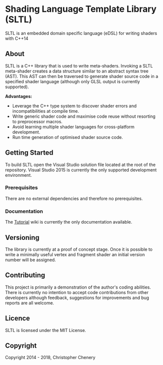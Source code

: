 # Shading Language Template Library (SLTL)

SLTL is an embedded domain specific language (eDSL) for writing shaders with C++14

## About

SLTL is a C++ library that is used to write meta-shaders. Invoking a SLTL meta-shader creates a data structure similar to an abstract syntax tree (AST). This AST can then be traversed to generate shader source code in a specified shader language (although only GLSL output is currently supported).

__Advantages:__

* Leverage the C++ type system to discover shader errors and incompatibilities at compile time.
* Write generic shader code and maximise code reuse without resorting to preprocessor macros.
* Avoid learning multiple shader languages for cross-platform development. 
* Run time generation of optimised shader source code.

## Getting Started

To build SLTL open the Visual Studio solution file located at the root of the repository. Visual Studio 2015 is currently the only supported development environment.

### Prerequisites

There are no external dependencies and therefore no prerequisites.

### Documentation

The [Tutorial](https://github.com/cheneryc/sltl/wiki/Tutorial) wiki is currently the only documentation available.

## Versioning

The library is currently at a proof of concept stage. Once it is possible to write a minimally useful vertex and fragment shader an initial version number will be assigned.

## Contributing

This project is primarily a demonstration of the author's coding abilities. There is currently no intention to accept code contributions from other developers although feedback, suggestions for improvements and bug reports are all welcome.

## Licence

SLTL is licensed under the MIT License.

## Copyright

Copyright 2014 - 2018, Christopher Chenery

